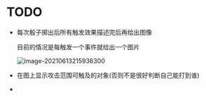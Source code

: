 # TODO
- 每次骰子掷出后所有触发效果描述完后再给出图像

  目前的情况是每触发一个事件就给出一个图片

  ![image-20210613215936300](http://cdn.ayusummer233.top/img/image-20210613215936300.png)

- 在图上显示攻击范围可触及的对象(否则不是很好判断自己能打到谁)
- 

